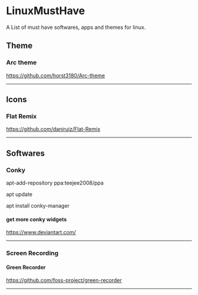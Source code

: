 # LinuxMustHave
A List of must have softwares, apps and themes for linux.


## Theme


### Arc theme
https://github.com/horst3180/Arc-theme

---


## Icons


### Flat Remix

https://github.com/daniruiz/Flat-Remix

---

## Softwares


### Conky

apt-add-repository ppa:teejee2008/ppa

apt update

apt install conky-manager

#### get more conky widgets
https://www.deviantart.com/

---

### Screen Recording


#### Green Recorder
https://github.com/foss-project/green-recorder

---
